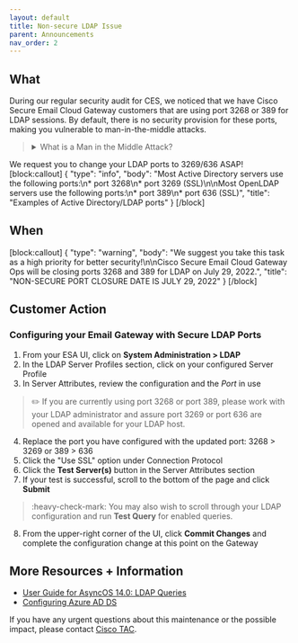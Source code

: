```yaml
---
layout: default
title: Non-secure LDAP Issue
parent: Announcements
nav_order: 2
---
```


## What
During our regular security audit for CES, we noticed that we have Cisco Secure Email Cloud Gateway customers that are using port 3268 or 389 for LDAP sessions. By default, there is no security provision for these ports, making you vulnerable to man-in-the-middle attacks.

> <details>
>   <summary> What is a Man in the Middle Attack? </summary>  
>
> Man-In-The-Middle (MiTM) is an Attacker or an Observer which is between the Protocol Client and the Protocol Server.
> 
> A Man-In-The-Middle Attacker is typically trying for impersonation of the Protocol Client or the Protocol Server.
> 
> Secure connections are methods to attempt to prevent Man-In-The-Middle
> </details>

We request you to change your LDAP ports to 3269/636 ASAP!
[block:callout]
{
  "type": "info",
  "body": "Most Active Directory servers use the following ports:\n* port 3268\n* port 3269 (SSL)\n\nMost OpenLDAP servers use the following ports:\n* port 389\n* port 636 (SSL)",
  "title": "Examples of Active Directory/LDAP ports"
}
[/block]
## When
[block:callout]
{
  "type": "warning",
  "body": "We suggest you take this task as a high priority for better security!\n\nCisco Secure Email Cloud Gateway Ops will be closing ports 3268 and 389 for LDAP on July 29, 2022.",
  "title": "NON-SECURE PORT CLOSURE DATE IS JULY 29, 2022"
}
[/block]
## Customer Action
### Configuring your Email Gateway with Secure LDAP Ports
1. From your ESA UI, click on **System Administration > LDAP**
2. In the LDAP Server Profiles section, click on your configured Server Profile
3. In Server Attributes, review the configuration and the *Port* in use
> :pencil2:  If you are currently using port 3268 or port 389, please work with your LDAP administrator and assure port 3269 or port 636 are opened and available for your LDAP host.
4. Replace the port you have configured with the updated port: 3268 > 3269 or 389 > 636
5. Click the "Use SSL" option under Connection Protocol
6. Click the **Test Server(s)** button in the Server Attributes section
7. If your test is successful, scroll to the bottom of the page and click **Submit** 
> :heavy-check-mark:  You may also wish to scroll through your LDAP configuration and run **Test Query** for enabled queries.
8. From the upper-right corner of the UI, click **Commit Changes** and complete the configuration change at this point on the Gateway

## More Resources + Information
* [User Guide for AsyncOS 14.0: LDAP Queries](https://www.cisco.com/c/en/us/td/docs/security/ces/user_guide/esa_user_guide_14-0/b_ESA_Admin_Guide_ces_14-0/b_ESA_Admin_Guide_12_1_chapter_011011.html?bookSearch=true#:~:text=GD%20(-,General,-Deployment)%20-%20LDAP%20Queries) 
* [Configuring Azure AD DS](https://docs.ces.cisco.com/docs/using-azure-ad-ds-with-ces)

If you have any urgent questions about this maintenance or the possible impact, please contact [Cisco TAC](http://www.cisco.com/c/en/us/support/web/tsd-cisco-worldwide-contacts.html).
